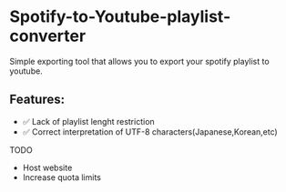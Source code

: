 ﻿# Spotify-to-Youtube-playlist-converter
Simple exporting tool that allows you to export your spotify playlist to youtube.

## Features:
* ✅ Lack of playlist lenght restriction
* ✅ Correct interpretation of UTF-8 characters(Japanese,Korean,etc)

TODO
* Host website
* Increase quota limits